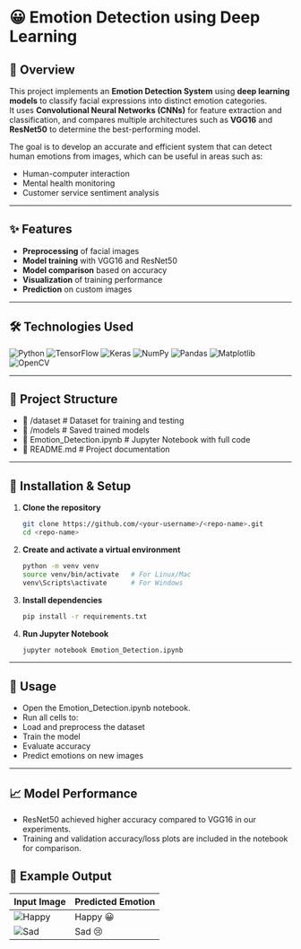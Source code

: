 # 😀 Emotion Detection using Deep Learning

## 📌 Overview
This project implements an **Emotion Detection System** using **deep learning models** to classify facial expressions into distinct emotion categories.  
It uses **Convolutional Neural Networks (CNNs)** for feature extraction and classification, and compares multiple architectures such as **VGG16** and **ResNet50** to determine the best-performing model.

The goal is to develop an accurate and efficient system that can detect human emotions from images, which can be useful in areas such as:
- Human-computer interaction
- Mental health monitoring
- Customer service sentiment analysis

---

## ✨ Features
- **Preprocessing** of facial images
- **Model training** with VGG16 and ResNet50
- **Model comparison** based on accuracy
- **Visualization** of training performance
- **Prediction** on custom images

---

## 🛠️ Technologies Used
![Python](https://img.shields.io/badge/Python-3776AB?style=for-the-badge&logo=python&logoColor=white)
![TensorFlow](https://img.shields.io/badge/TensorFlow-FF6F00?style=for-the-badge&logo=tensorflow&logoColor=white)
![Keras](https://img.shields.io/badge/Keras-D00000?style=for-the-badge&logo=keras&logoColor=white)
![NumPy](https://img.shields.io/badge/NumPy-013243?style=for-the-badge&logo=numpy&logoColor=white)
![Pandas](https://img.shields.io/badge/Pandas-150458?style=for-the-badge&logo=pandas&logoColor=white)
![Matplotlib](https://img.shields.io/badge/Matplotlib-11557C?style=for-the-badge&logo=matplotlib&logoColor=white)
![OpenCV](https://img.shields.io/badge/OpenCV-5C3EE8?style=for-the-badge&logo=opencv&logoColor=white)

---

## 📂 Project Structure
- 📁 /dataset # Dataset for training and testing
- 📁 /models # Saved trained models
- 📄 Emotion_Detection.ipynb # Jupyter Notebook with full code
- 📄 README.md # Project documentation


---

## 🚀 Installation & Setup

1. **Clone the repository**
   ```bash
   git clone https://github.com/<your-username>/<repo-name>.git
   cd <repo-name>
2. **Create and activate a virtual environment**
   ```bash
   python -m venv venv
   source venv/bin/activate   # For Linux/Mac
   venv\Scripts\activate      # For Windows
3. **Install dependencies**
   ```bash
   pip install -r requirements.txt
4. **Run Jupyter Notebook**
   ```bash
   jupyter notebook Emotion_Detection.ipynb

---
## 🧪 Usage
- Open the Emotion_Detection.ipynb notebook.
- Run all cells to:
- Load and preprocess the dataset
- Train the model
- Evaluate accuracy
- Predict emotions on new images
---
## 📈 Model Performance
- ResNet50 achieved higher accuracy compared to VGG16 in our experiments.
- Training and validation accuracy/loss plots are included in the notebook for comparison.

## 📸 Example Output

| Input Image | Predicted Emotion |
|-------------|-------------------|
| ![Happy](docs/happy.jpg)  | Happy 😀 |
| ![Sad](docs/sad.jpg)      | Sad 😢 |









